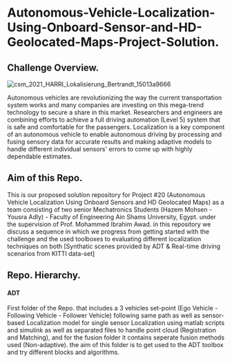 # Autonomous-Vehicle-Localization-Using-Onboard-Sensor-and-HD-Geolocated-Maps-Project-Solution.
## Challenge Overview.
![csm_2021_HARRI_Lokalisierung_Bertrandt_15013a9666](https://github.com/Hazem-M-Abdelaziz/Autonomous-Vehicle-Localization-Using-Onboars-Sensor-and-HD-Geolocated-Maps-Project-Solution/assets/87466265/b1a57157-ddde-49a0-ba18-c606cd8b2596)

Autonomous vehicles are revolutionizing the way the current transportation system works and many companies are investing on this mega-trend technology to secure a share in this market. Researchers and engineers are combining efforts to achieve a full driving automation (Level 5) system that is safe and comfortable for the passengers. Localization is a key component of an autonomous vehicle to enable autonomous driving by processing and fusing sensory data for accurate results and making adaptive models to handle different individual sensors' errors to come up with highly dependable estimates.

## Aim of this Repo.
This is our proposed solution repository for Project #20 (Autonomous Vehicle Localization Using Onboard Sensors and HD Geolocated Maps) as a team consisting of two senior Mechatronics Students (Hazem Mohsen - Yousra Adly) - Faculty of Engineering Ain Shams University, Egypt. under the supervision of Prof. Mohammed Ibrahim Awad.
in this repository we discuss a sequence in which we progress from getting started with the challenge and the used toolboxes to evaluating different localization techniques on both [Synthatic scenes provided by ADT & Real-time driving scenarios from KITTI data-set]

## Repo. Hierarchy.
#### ADT
First folder of the Repo. that includes a 3 vehicles set-point (Ego Vehicle - Following Vehicle - Follower Vehicle) following same path as well as sensor-based Localization model for single sensor Localization using matlab scripts and simulink as well as separated files to handle point cloud (Registration and Matching), and for the fusion folder it contains seperate fusion methods used (Non-adaptive).
the aim of this folder is to get used to the ADT toolbox and try different blocks and algorithms.
